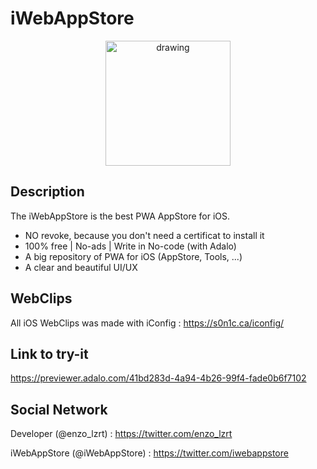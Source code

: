 # iWebAppStore
<div align='center'>
<p align="center">
  <img src="https://media.discordapp.net/attachments/856640446317723698/1121545299073183764/RoundedIcon_3.png?width=651&height=651" alt="drawing" width="200"/>
 </div>
 
 ## Description
 
 The iWebAppStore is the best PWA AppStore for iOS.
 
 - NO revoke, because you don't need a certificat to install it
 - 100% free | No-ads | Write in No-code (with Adalo)
 - A big repository of PWA for iOS (AppStore, Tools, ...)
 - A clear and beautiful UI/UX
 ## WebClips
 
 All iOS WebClips was made with iConfig : https://s0n1c.ca/iconfig/
 
 ## Link to try-it
 
 https://previewer.adalo.com/41bd283d-4a94-4b26-99f4-fade0b6f7102
 
 ## Social Network 
 
 Developer (@enzo_lzrt) : https://twitter.com/enzo_lzrt
 
 iWebAppStore (@iWebAppStore) : https://twitter.com/iwebappstore
 
 
